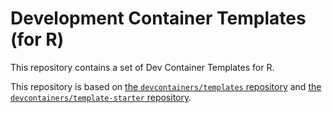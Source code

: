 # Development Container Templates (for R)

This repository contains a set of Dev Container Templates for R.

This repository is based on
[the `devcontainers/templates` repository](https://github.com/devcontainers/templates) and
[the `devcontainers/template-starter` repository](https://github.com/devcontainers/template-starter).
